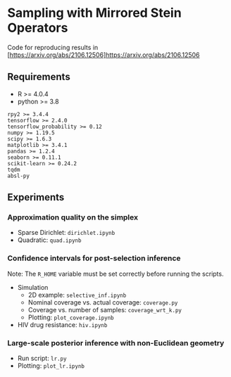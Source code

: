 # Sampling with Mirrored Stein Operators

Code for reproducing results in [https://arxiv.org/abs/2106.12506]https://arxiv.org/abs/2106.12506

## Requirements

- R >= 4.0.4
- python >= 3.8
```
rpy2 >= 3.4.4
tensorflow >= 2.4.0
tensorflow_probability >= 0.12
numpy >= 1.19.5
scipy >= 1.6.3
matplotlib >= 3.4.1
pandas >= 1.2.4
seaborn >= 0.11.1
scikit-learn >= 0.24.2
tqdm
absl-py
```

## Experiments

### Approximation quality on the simplex

* Sparse Dirichlet: `dirichlet.ipynb`
* Quadratic: `quad.ipynb`

### Confidence intervals for post-selection inference

Note: The `R_HOME` variable must be set correctly before running the scripts.

- Simulation
    - 2D example: `selective_inf.ipynb`
    - Nominal coverage vs. actual coverage: `coverage.py`
    - Coverage vs. number of samples: `coverage_wrt_k.py`
    - Plotting: `plot_coverage.ipynb`
- HIV drug resistance: `hiv.ipynb`

### Large-scale posterior inference with non-Euclidean geometry

- Run script: `lr.py`
- Plotting: `plot_lr.ipynb`
